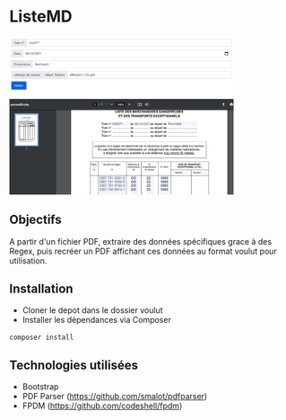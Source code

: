 # ListeMD

<img src="ListeMD.png" alt="Image de l'app" width="400"/>

## Objectifs

A partir d'un fichier PDF, extraire des données spécifiques grace à des Regex, puis recréer un PDF affichant ces données au format voulut pour utilisation.

## Installation

- Cloner le depot dans le dossier voulut
- Installer les dépendances via Composer
```
composer install
```

## Technologies utilisées

- Bootstrap
- PDF Parser (https://github.com/smalot/pdfparser)
- FPDM (https://github.com/codeshell/fpdm)
